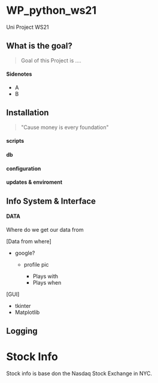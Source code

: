 # WP_python_ws21
Uni Project WS21

## What is the goal?
> Goal of this Project is ....

#### Sidenotes
  - A
  - B
  

## Installation 
> "Cause money is every foundation"

#### scripts
#### db
#### configuration
#### updates & enviroment 


## Info System & Interface
#### DATA 
Where do we get our data from

[Data from where]
  - google? 
    + profile pic

      - Plays with
      - Plays when
      

  
  
[GUI]
  - tkinter
  - Matplotlib 
    
## Logging
 
## 


# Stock Info

Stock info is base don the Nasdaq Stock Exchange in NYC.